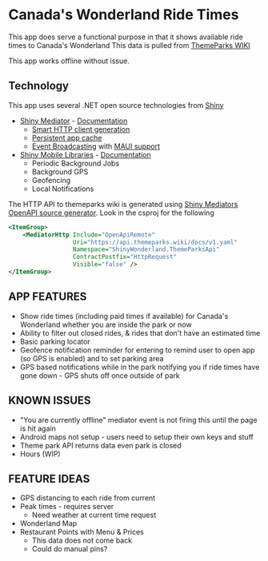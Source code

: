 # Canada's Wonderland Ride Times

This app does serve a functional purpose in that it shows available ride times to Canada's Wonderland
This data is pulled from [ThemeParks WIKI](https://themeparks.wiki/)

This app works offline without issue.
  
## Technology
This app uses several .NET open source technologies from [Shiny](https://github.com/shinyorg)

* [Shiny Mediator](https://github.com/shinyorg/mediator) - [Documentation](https://shinylib.net/mediator/)
  * [Smart HTTP client generation](https://shinylib.net/mediator/extensions/http/)
  * [Persistent app cache](https://shinylib.net/mediator/middleware/caching/#persistent-cache)
  * [Event Broadcasting](https://shinylib.net/mediator/events/) with [MAUI support](https://shinylib.net/mediator/extensions/maui/)
* [Shiny Mobile Libraries](https://github.com/shinyorg/shiny) - [Documentation](https://shinylib.net)
  * Periodic Background Jobs
  * Background GPS
  * Geofencing
  * Local Notifications

The HTTP API to themeparks wiki is generated using [Shiny Mediators OpenAPI source generator](https://shinylib.net/client/mediator/extensions/http/).  Look in the csproj for the following

```xml
<ItemGroup>
    <MediatorHttp Include="OpenApiRemote"
                  Uri="https://api.themeparks.wiki/docs/v1.yaml"
                  Namespace="ShinyWonderland.ThemeParksApi"
                  ContractPostfix="HttpRequest"
                  Visible="false" />
</ItemGroup>
```

## APP FEATURES
* Show ride times (including paid times if available) for Canada's Wonderland whether you are inside the park or now
* Ability to filter out closed rides, & rides that don't have an estimated time
* Basic parking locator
* Geofence notification reminder for entering to remind user to open app (so GPS is enabled) and to set parking area
* GPS based notifications while in the park notifying you if ride times have gone down - GPS shuts off once outside of park

## KNOWN ISSUES
* "You are currently offline" mediator event is not firing this until the page is hit again
* Android maps not setup - users need to setup their own keys and stuff
* Theme park API returns data even park is closed
* Hours (WIP)

## FEATURE IDEAS
* GPS distancing to each ride from current
* Peak times - requires server
    * Need weather at current time request
* Wonderland Map
* Restaurant Points with Menu & Prices
  * This data does not come back
  * Could do manual pins?